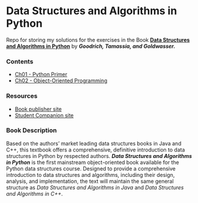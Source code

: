# Data Structures and Algorithms in Python
Repo for storing my solutions for the exercises in the Book [__Data Structures and Algorithms in Python__](https://www.wiley.com/en-us/Data+Structures+and+Algorithms+in+Python-p-9781118549582) by __*Goodrich, Tamassia, and Goldwasser.*__

### Contents
- [Ch01 - Python Primer](https://github.com/murilogustineli/DSA-Python-Book/blob/main/Chapter_Notebooks/Ch01-Python-Primer.ipynb)
- [Ch02 - Object-Oriented Programming](https://github.com/murilogustineli/DSA-Python-Book/blob/main/Chapter_Notebooks/Ch02-OOP.ipynb)


### Resources
- [Book publisher site](https://www.wiley.com/en-us/Data+Structures+and+Algorithms+in+Python-p-9781118549582)
- [Student Companion site](https://bcs.wiley.com/he-bcs/Books?action=index&bcsId=8029&itemId=1118290275)


### Book Description
Based on the authors’ market leading data structures books in Java and C++, this textbook offers a comprehensive, definitive introduction to data structures in Python by respected authors.  __*Data Structures and Algorithms in Python*__ is the first mainstream object-oriented book available for the Python data structures course.  Designed to provide a comprehensive introduction to data structures and algorithms, including their design, analysis, and implementation, the text will maintain the same general structure as _Data Structures and Algorithms in Java_ and _Data Structures and Algorithms in C++_.
